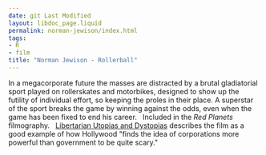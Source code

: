 ```yaml
---
date: git Last Modified
layout: libdoc_page.liquid
permalink: norman-jewison/index.html
tags:
- R
- film
title: "Norman Jewison - Rollerball"
---
```


In a megacorporate future the masses are distracted by a brutal gladiatorial  sport played on rollerskates and motorbikes, designed to show up the futility of  individual effort, so keeping the proles in their place. A superstar of the  sport breaks the game by winning against the odds, even when the game has been  fixed to end his career.
  
Included in the _Red Planets_  filmography.
  
<a href="http://www.quiz2d.com/quiz/LibertarianUtopias.php">Libertarian Utopias  and Dystopias</a> describes the film as a good example of how Hollywood "finds  the idea of corporations more powerful than government to be quite scary."